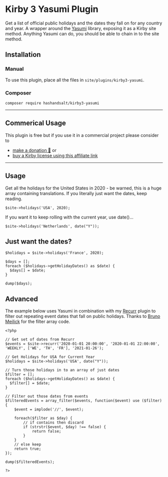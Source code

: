 # Kirby 3 Yasumi Plugin

Get a list of official public holidays and the dates they fall on for any country and year. A wrapper around the [Yasumi](https://azuyalabs.github.io/yasumi/) library, exposing it as a Kirby site method. Anything Yasumi can do, you should be able to chain in to the site method.

## Installation

### Manual

To use this plugin, place all the files in `site/plugins/kirby3-yasumi`.

### Composer

```
composer require hashandsalt/kirby3-yasumi
```
****

## Commerical Usage

This plugin is free but if you use it in a commercial project please consider to
- [make a donation 🍻](https://paypal.me/hashandsalt?locale.x=en_GB) or
- [buy a Kirby license using this affiliate link](https://a.paddle.com/v2/click/1129/36141?link=1170)

****

## Usage

Get all the holidays for the United States in 2020 - be warned, this is a huge array containing translations. If you literally just want the dates, keep reading.

```
$site->holidays('USA', 2020);
```

If you want it to keep rolling with the current year, use date()...

```
$site->holidays('Netherlands', date("Y"));
```

## Just want the dates?

```
$holidays = $site->holidays('France', 2020);

$days = [];
foreach ($holidays->getHolidayDates() as $date) {
  $days[] = $date;
}

dump($days);
```

## Advanced

The example below uses Yasumi in combination with my [Recurr](https://github.com/HashandSalt/kirby-recurr) plugin to filter out repeating event dates that fall on public holidays. Thanks to [Bruno Meilick](https://github.com/bnomei) for the filter array code.


```
<?php

// Get set of dates from Recurr
$events = $site->recurr('2020-01-01 20:00:00', '2020-01-01 22:00:00', 'WEEKLY', ['WE', 'TH', 'FR'], '2021-01-26');

// Get Holidays for USA for Current Year
$holidays = $site->holidays('USA', date("Y"));

// Turn those holidays in to an array of just dates
$filter = [];
foreach ($holidays->getHolidayDates() as $date) {
  $filter[] = $date;
}

// Filter out those dates from events
$filteredEvents = array_filter($events, function($event) use ($filter) {
	$event = implode('//', $event);

	foreach($filter as $day) {
		// if contains then discard
		if (strstr($event, $day) !== false) {
			return false;
		}
	}
	// else keep
	return true;
});

dump($filteredEvents);

?>
```
